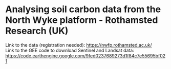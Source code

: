 # Analysing soil carbon data from the North Wyke platform - Rothamsted Research (UK)

Link to the data (registration needed): https://nwfp.rothamsted.ac.uk/  
Link to the GEE code to download Sentinel and Landsat data: https://code.earthengine.google.com/9fed0237689273d1f84c7e55695bf021

